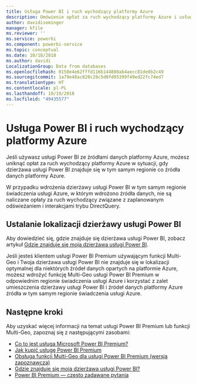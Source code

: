 ```yaml
---
title: Usługa Power BI i ruch wychodzący platformy Azure
description: Omówienie opłat za ruch wychodzący platformy Azure i usługi Power BI na podstawie lokalizacji dzierżawy i usługi Power BI Premium
author: davidiseminger
manager: kfile
ms.reviewer: ''
ms.service: powerbi
ms.component: powerbi-service
ms.topic: conceptual
ms.date: 10/18/2018
ms.author: davidi
LocalizationGroup: Data from databases
ms.openlocfilehash: 0150e4e62fffd116b144880ab4aecc81de0b2c49
ms.sourcegitcommit: 1a79e48ac820c28c5d0fd05399f49ed22fc74ed7
ms.translationtype: HT
ms.contentlocale: pl-PL
ms.lasthandoff: 10/19/2018
ms.locfileid: "49435577"
---
```

# <a name="power-bi-and-azure-egress"></a>Usługa Power BI i ruch wychodzący platformy Azure

Jeśli używasz usługi Power BI ze źródłami danych platformy Azure, możesz uniknąć opłat za ruch wychodzący platformy Azure w sytuacji, gdy dzierżawa usługi Power BI znajduje się w tym samym regionie co źródła danych platformy Azure.

W przypadku wdrożenia dzierżawy usługi Power BI w tym samym regionie świadczenia usługi Azure, w którym wdrożono źródła danych, nie są naliczane opłaty za ruch wychodzący związane z zaplanowanym odświeżaniem i interakcjami trybu DirectQuery. 

## <a name="determining-where-your-power-bi-tenant-is-located"></a>Ustalanie lokalizacji dzierżawy usługi Power BI

Aby dowiedzieć się, gdzie znajduje się dzierżawa usługi Power BI, zobacz artykuł [Gdzie znajduje się moja dzierżawa usługi Power BI](service-admin-where-is-my-tenant-located.md).

Jeśli jesteś klientem usługi Power BI Premium używającym funkcji Multi-Geo i Twoja dzierżawa usługi Power BI nie znajduje się w lokalizacji optymalnej dla niektórych źródeł danych opartych na platformie Azure, możesz wdrożyć funkcję Multi-Geo usługi Power BI Premium w odpowiednim regionie świadczenia usługi Azure i korzystać z zalet umieszczenia dzierżawy usługi Power BI i źródeł danych platformy Azure źródła w tym samym regionie świadczenia usługi Azure.

## <a name="next-steps"></a>Następne kroki

Aby uzyskać więcej informacji na temat usługi Power BI Premium lub funkcji Multi-Geo, zapoznaj się z następującymi zasobami:

* [Co to jest usługa Microsoft Power BI Premium?](service-premium.md)
* [Jak kupić usługę Power BI Premium](service-admin-premium-purchase.md)
* [Obsługa funkcji Multi-Geo dla usługi Power BI Premium (wersja zapoznawcza)](service-admin-premium-multi-geo.md)
* [Gdzie znajduje się moja dzierżawa usługi Power BI?](service-admin-where-is-my-tenant-located.md)
* [Power BI Premium — często zadawane pytania](service-premium-faq.md)


